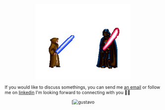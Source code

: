  
<p align="center">
  <img alt="starwars" src="./starwar.gif"  >
</p>


If you would like to discuss somethings, you can send me [an email](mailto:gustavohenriquedoespirito@gmail.com) or follow me on [linkedin](https://www.linkedin.com/in/gustavo-henrique-do-espirito-santo) I'm looking forward to connecting with you 👋🏻

<div align="center">
 
[![gustavo](https://github-readme-stats.vercel.app/api/top-langs/?username=gustavohenrique18n&hide=html&layout=compact&theme=radical)

</div>

